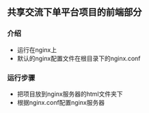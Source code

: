 ## 共享交流下单平台项目的前端部分
### 介绍
- 运行在nginx上
- 默认的nginx配置文件在根目录下的nginx.conf
### 运行步骤
- 把项目放到nginx服务器的html文件夹下
- 根据nginx.conf配置nginx服务器